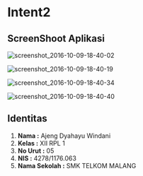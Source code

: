 # Intent2

## ScreenShoot Aplikasi
![screenshot_2016-10-09-18-40-02](https://cloud.githubusercontent.com/assets/22089579/19220377/1783e30a-8e56-11e6-8155-8645d158630b.png)

![screenshot_2016-10-09-18-40-19](https://cloud.githubusercontent.com/assets/22089579/19220380/27b017f8-8e56-11e6-8de9-5253194e3686.png)

![screenshot_2016-10-09-18-40-34](https://cloud.githubusercontent.com/assets/22089579/19220385/40a2e5f6-8e56-11e6-8028-e145072b4101.png)

![screenshot_2016-10-09-18-40-40](https://cloud.githubusercontent.com/assets/22089579/19220389/51a3cc62-8e56-11e6-95bb-0a87116cafa8.png)

## Identitas
1. **Nama :** Ajeng Dyahayu Windani
2. **Kelas :** XII RPL 1
3. **No Urut :** 05
4. **NIS :** 4278/1176.063
5. **Nama Sekolah :** SMK TELKOM MALANG
